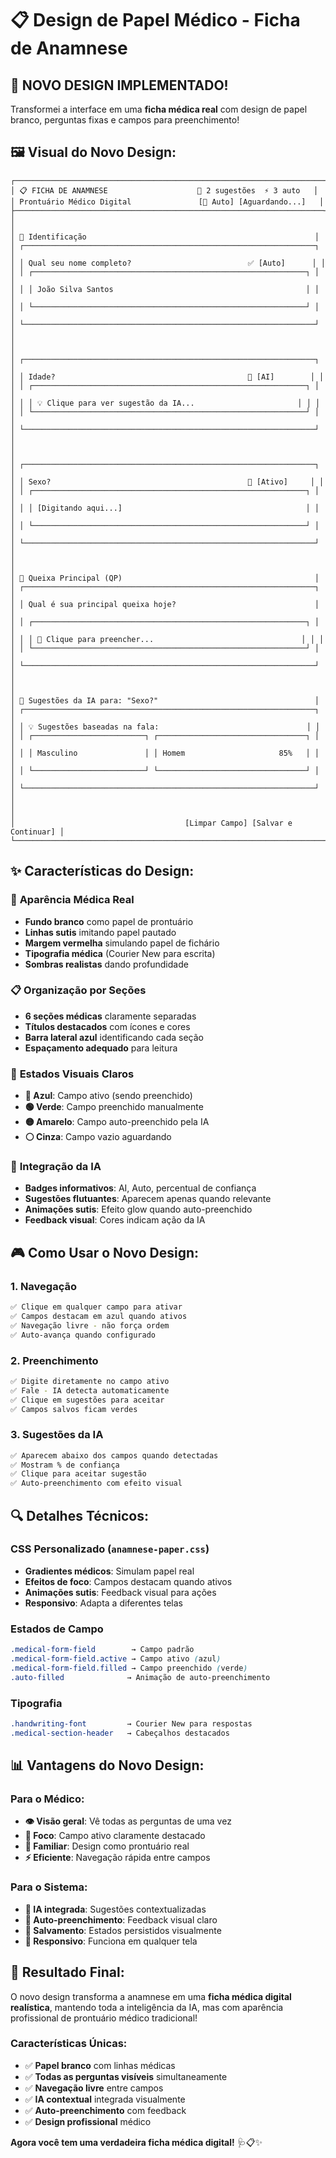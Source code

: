 # 📋 Design de Papel Médico - Ficha de Anamnese

## 🎨 **NOVO DESIGN IMPLEMENTADO!**

Transformei a interface em uma **ficha médica real** com design de papel branco, perguntas fixas e campos para preenchimento!

## 🖼️ **Visual do Novo Design:**

```
┌─────────────────────────────────────────────────────────────────────┐
│ 📋 FICHA DE ANAMNESE                    🤖 2 sugestões  ⚡ 3 auto   │
│ Prontuário Médico Digital               [🔄 Auto] [Aguardando...]   │
├─────────────────────────────────────────────────────────────────────┤
│                                                                     │
│ 📝 Identificação                                                   │
│ ┌─────────────────────────────────────────────────────────────────┐ │
│ │ Qual seu nome completo?                          ✅ [Auto]      │ │
│ │ ┌─────────────────────────────────────────────────────────────┐ │ │
│ │ │ João Silva Santos                                           │ │ │
│ │ └─────────────────────────────────────────────────────────────┘ │ │
│ └─────────────────────────────────────────────────────────────────┘ │
│                                                                     │
│ ┌─────────────────────────────────────────────────────────────────┐ │
│ │ Idade?                                           🔵 [AI]        │ │
│ │ ┌─────────────────────────────────────────────────────────────┐ │ │
│ │ │ 💡 Clique para ver sugestão da IA...                       │ │ │
│ │ └─────────────────────────────────────────────────────────────┘ │ │
│ └─────────────────────────────────────────────────────────────────┘ │
│                                                                     │
│ ┌─────────────────────────────────────────────────────────────────┐ │
│ │ Sexo?                                            📝 [Ativo]     │ │
│ │ ┌─────────────────────────────────────────────────────────────┐ │ │
│ │ │ [Digitando aqui...]                                         │ │ │
│ │ └─────────────────────────────────────────────────────────────┘ │ │
│ └─────────────────────────────────────────────────────────────────┘ │
│                                                                     │
│ 📝 Queixa Principal (QP)                                           │
│ ┌─────────────────────────────────────────────────────────────────┐ │
│ │ Qual é sua principal queixa hoje?                               │ │
│ │ ┌─────────────────────────────────────────────────────────────┐ │ │
│ │ │ 📝 Clique para preencher...                                 │ │ │
│ │ └─────────────────────────────────────────────────────────────┘ │ │
│ └─────────────────────────────────────────────────────────────────┘ │
│                                                                     │
│ 🤖 Sugestões da IA para: "Sexo?"                                   │
│ ┌─────────────────────────────────────────────────────────────────┐ │
│ │ 💡 Sugestões baseadas na fala:                                 │ │
│ │ ┌─────────────────────────┐ ┌─────────────────────────────────┐ │ │
│ │ │ Masculino               │ │ Homem                     85%   │ │ │
│ │ └─────────────────────────┘ └─────────────────────────────────┘ │ │
│ └─────────────────────────────────────────────────────────────────┘ │
│                                                                     │
│                                      [Limpar Campo] [Salvar e Continuar] │
└─────────────────────────────────────────────────────────────────────┘
```

## ✨ **Características do Design:**

### 🏥 **Aparência Médica Real**
- **Fundo branco** como papel de prontuário
- **Linhas sutis** imitando papel pautado
- **Margem vermelha** simulando papel de fichário
- **Tipografia médica** (Courier New para escrita)
- **Sombras realistas** dando profundidade

### 📋 **Organização por Seções**
- **6 seções médicas** claramente separadas
- **Títulos destacados** com ícones e cores
- **Barra lateral azul** identificando cada seção
- **Espaçamento adequado** para leitura

### 🎯 **Estados Visuais Claros**
- **🔵 Azul**: Campo ativo (sendo preenchido)
- **🟢 Verde**: Campo preenchido manualmente
- **🟡 Amarelo**: Campo auto-preenchido pela IA
- **⚪ Cinza**: Campo vazio aguardando

### 🤖 **Integração da IA**
- **Badges informativos**: AI, Auto, percentual de confiança
- **Sugestões flutuantes**: Aparecem apenas quando relevante
- **Animações sutis**: Efeito glow quando auto-preenchido
- **Feedback visual**: Cores indicam ação da IA

## 🎮 **Como Usar o Novo Design:**

### 1. **Navegação**
```bash
✅ Clique em qualquer campo para ativar
✅ Campos destacam em azul quando ativos
✅ Navegação livre - não força ordem
✅ Auto-avança quando configurado
```

### 2. **Preenchimento**
```bash
✅ Digite diretamente no campo ativo
✅ Fale - IA detecta automaticamente
✅ Clique em sugestões para aceitar
✅ Campos salvos ficam verdes
```

### 3. **Sugestões da IA**
```bash
✅ Aparecem abaixo dos campos quando detectadas
✅ Mostram % de confiança
✅ Clique para aceitar sugestão
✅ Auto-preenchimento com efeito visual
```

## 🔍 **Detalhes Técnicos:**

### CSS Personalizado (`anamnese-paper.css`)
- **Gradientes médicos**: Simulam papel real
- **Efeitos de foco**: Campos destacam quando ativos
- **Animações sutis**: Feedback visual para ações
- **Responsivo**: Adapta a diferentes telas

### Estados de Campo
```css
.medical-form-field        → Campo padrão
.medical-form-field.active → Campo ativo (azul)
.medical-form-field.filled → Campo preenchido (verde)
.auto-filled              → Animação de auto-preenchimento
```

### Tipografia
```css
.handwriting-font         → Courier New para respostas
.medical-section-header   → Cabeçalhos destacados
```

## 📊 **Vantagens do Novo Design:**

### Para o Médico:
- **👁️ Visão geral**: Vê todas as perguntas de uma vez
- **🎯 Foco**: Campo ativo claramente destacado
- **📝 Familiar**: Design como prontuário real
- **⚡ Eficiente**: Navegação rápida entre campos

### Para o Sistema:
- **🤖 IA integrada**: Sugestões contextualizadas
- **🔄 Auto-preenchimento**: Feedback visual claro
- **💾 Salvamento**: Estados persistidos visualmente
- **📱 Responsivo**: Funciona em qualquer tela

## 🎉 **Resultado Final:**

O novo design transforma a anamnese em uma **ficha médica digital realística**, mantendo toda a inteligência da IA, mas com aparência profissional de prontuário médico tradicional!

### Características Únicas:
- ✅ **Papel branco** com linhas médicas
- ✅ **Todas as perguntas visíveis** simultaneamente
- ✅ **Navegação livre** entre campos
- ✅ **IA contextual** integrada visualmente
- ✅ **Auto-preenchimento** com feedback
- ✅ **Design profissional** médico

**Agora você tem uma verdadeira ficha médica digital!** 🩺📋✨


